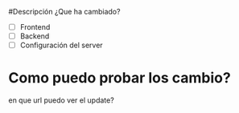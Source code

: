 #Descripción
¿Que ha cambiado?

-[ ] Frontend
-[ ] Backend
-[ ] Configuración del server

# Como puedo probar los cambio?
en que url puedo ver el update?

